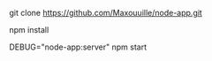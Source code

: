 git clone https://github.com/Maxouuille/node-app.git

npm install

DEBUG="node-app:server" npm start
